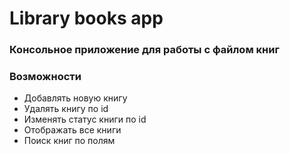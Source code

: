 <h1>Library books app</h1>
<h3>Консольное приложение для работы с файлом книг</h3>
<h3>Возможности</h3>
<ul>
 <li>Добавлять новую книгу</li>
 <li>Удалять книгу по id</li>
 <li>Изменять статус книги по id</li>
 <li>Отображать все книги</li>
 <li>Поиск книг по полям</li>
</ul>
